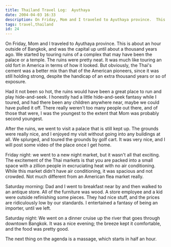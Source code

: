 ```yaml
---
title: Thailand Travel Log:  Ayuthaya
date: 2004-04-03 16:33
description: On Friday, Mom and I traveled to Ayuthaya province.  This is about an hour outside of Bangkok, and was the capital up until about a thousand years ago.  We started by touring ruins of a complex that may have been the palace or a temple.  The ruins were pretty neat.  It was much like touring an old fort in America in terms of how it looked.  But obviously, the Thai's cement was a better mix than that of the American pioneers, since it was still holding strong, despite the handicap of an extra thousand years or so of exposure.
tags: travel,thailand
id: 24
---
```

On Friday, Mom and I traveled to Ayuthaya province.  This is about an hour outside of Bangkok, and was the capital up until about a thousand years ago.  We started by touring ruins of a complex that may have been the palace or a temple.  The ruins were pretty neat.  It was much like touring an old fort in America in terms of how it looked.  But obviously, the Thai's cement was a better mix than that of the American pioneers, since it was still holding strong, despite the handicap of an extra thousand years or so of exposure.

Had it not been so hot, the ruins would have been a great place to run and play hide-and-seek.  I honestly had a little hide-and-seek fantasy while I toured, and had there been any children anywhere near, maybe we could have pulled it off.  There really weren't too many people out there, and of those that were, I was the youngest to the extent that Mom was probably second youngest.

After the ruins, we went to visit a palace that is still kept up.  The grounds were really nice, and I enjoyed my visit without going into any buildings at all.  We splurged, and toured the grounds by golf cart.  It was very nice, and I will post some video of the place once I get home.

Friday night:  we went to a new night market, but it wasn't all that exciting.  The excitement of the Thai markets is that you are packed into a small space with a zillion people in excruciating heat with no air conditioning.  While this market didn't have air conditioning, it was spacious and not crowded.  Not much different from an American flea market really.

Saturday morning:  Dad and I went to breakfast near by and then walked to an antique store.  All of the furniture was wood.  A store employee and a kid were outside refinishing some pieces.  They had nice stuff, and the prices are ridiculously low by our standards.  I entertained a fantasy of being an importer, until we left.

Saturday night:  We went on a dinner cruise up the river that goes through downtown Bangkok.  It was a nice evening; the breeze kept it comfortable, and the food was pretty good.

The next thing on the agenda is a massage, which starts in half an hour.

